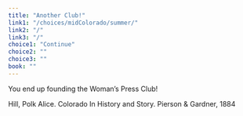 ```yaml
---
title: "Another Club!"
link1: "/choices/midColorado/summer/"
link2: "/"
link3: "/"
choice1: "Continue"
choice2: ""
choice3: ""
book: ""
---
```

<span class="bold">You end up founding the Woman’s Press Club!</span> 

Hill, Polk Alice. <span class="italic">Colorado In History and Story.</span> Pierson & Gardner, 1884